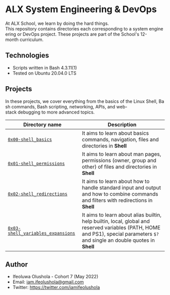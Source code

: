 # ALX System Engineering & DevOps

At ALX School, we learn by doing the hard things. This repository contains directories each corresponding to a system engineering or DevOps project. These projects are part of the School's 12-month curriculum. 

## Technologies
* Scripts written in Bash 4.3.11(1)
* Tested on Ubuntu 20.04.0 LTS

## Projects

In these projects, we cover everything from the basics of the Linux Shell, Bash commands, Bash scripting, networking, APIs, and web-stack debugging to more advanced topics.

| Directory name | Description |
| ------------ | ----------- |
| [`0x00-shell_basics`](./0x00-shell_basics) | It aims to learn about basics commands, navigation, files and directories in **Shell** |
| [`0x01-shell_permissions`](./0x01-shell_permissions) | It aims to learn about man pages, permissions (owner, group and other) of files and directories in **Shell** |
| [`0x02-shell_redirections`](./0x02-shell_redirections) | It aims to learn about how to handle standard input and output and how to combine commands and filters with redirections in **Shell** |
| [`0x03-shell_variables_expansions`](./0x03-shell_variables_expansions) | It aims to learn about alias builtin, help builtin, local, global and reserved variables (PATH, HOME and PS1), special parameters `$?` and single an double quotes in **Shell** |

## Author
* Ifeoluwa Olushola - Cohort 7 (May 2022) 
* Email: iam.ifeolushola@gmail.com
* Twitter: https://twitter.com/iamifeolushola
